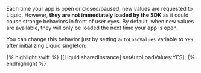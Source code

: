 
Each time your app is open or closed/paused, new values are requested to Liquid. However, **they are not immediately loaded by the SDK** as it could cause strange behaviors in front of user eyes. By default, when new values are available, they will only be loaded the next time your app is open.

You can change this behavior just by setting `autoLoadValues` variable to `YES` after initializing Liquid singleton:

{% highlight swift %}
[[Liquid sharedInstance] setAutoLoadValues:YES];
{% endhighlight %}

